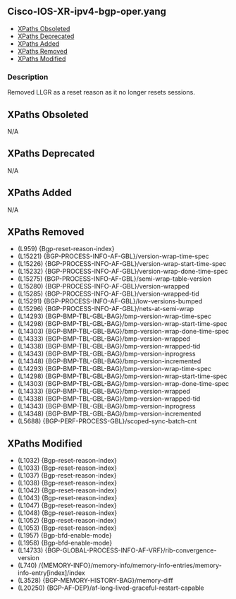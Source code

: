 ## Cisco-IOS-XR-ipv4-bgp-oper.yang

- [XPaths Obsoleted](#xpaths-obsoleted)
- [XPaths Deprecated](#xpaths-deprecated)
- [XPaths Added](#xpaths-added)
- [XPaths Removed](#xpaths-removed)
- [XPaths Modified](#xpaths-modified)

### Description

Removed LLGR as a reset reason as it no longer resets sessions.

## XPaths Obsoleted

N/A

## XPaths Deprecated

N/A

## XPaths Added

N/A

## XPaths Removed

- (L959)	{Bgp-reset-reason-index}
- (L15221)	{BGP-PROCESS-INFO-AF-GBL}/version-wrap-time-spec
- (L15226)	{BGP-PROCESS-INFO-AF-GBL}/version-wrap-start-time-spec
- (L15232)	{BGP-PROCESS-INFO-AF-GBL}/version-wrap-done-time-spec
- (L15275)	{BGP-PROCESS-INFO-AF-GBL}/semi-wrap-table-version
- (L15280)	{BGP-PROCESS-INFO-AF-GBL}/version-wrapped
- (L15285)	{BGP-PROCESS-INFO-AF-GBL}/version-wrapped-tid
- (L15291)	{BGP-PROCESS-INFO-AF-GBL}/low-versions-bumped
- (L15296)	{BGP-PROCESS-INFO-AF-GBL}/nets-at-semi-wrap
- (L14293)	{BGP-BMP-TBL-GBL-BAG}/bmp-version-wrap-time-spec
- (L14298)	{BGP-BMP-TBL-GBL-BAG}/bmp-version-wrap-start-time-spec
- (L14303)	{BGP-BMP-TBL-GBL-BAG}/bmp-version-wrap-done-time-spec
- (L14333)	{BGP-BMP-TBL-GBL-BAG}/bmp-version-wrapped
- (L14338)	{BGP-BMP-TBL-GBL-BAG}/bmp-version-wrapped-tid
- (L14343)	{BGP-BMP-TBL-GBL-BAG}/bmp-version-inprogress
- (L14348)	{BGP-BMP-TBL-GBL-BAG}/bmp-version-incremented
- (L14293)	{BGP-BMP-TBL-GBL-BAG}/bmp-version-wrap-time-spec
- (L14298)	{BGP-BMP-TBL-GBL-BAG}/bmp-version-wrap-start-time-spec
- (L14303)	{BGP-BMP-TBL-GBL-BAG}/bmp-version-wrap-done-time-spec
- (L14333)	{BGP-BMP-TBL-GBL-BAG}/bmp-version-wrapped
- (L14338)	{BGP-BMP-TBL-GBL-BAG}/bmp-version-wrapped-tid
- (L14343)	{BGP-BMP-TBL-GBL-BAG}/bmp-version-inprogress
- (L14348)	{BGP-BMP-TBL-GBL-BAG}/bmp-version-incremented
- (L5688)	{BGP-PERF-PROCESS-GBL}/scoped-sync-batch-cnt

## XPaths Modified

- (L1032)	{Bgp-reset-reason-index}
- (L1033)	{Bgp-reset-reason-index}
- (L1037)	{Bgp-reset-reason-index}
- (L1038)	{Bgp-reset-reason-index}
- (L1042)	{Bgp-reset-reason-index}
- (L1043)	{Bgp-reset-reason-index}
- (L1047)	{Bgp-reset-reason-index}
- (L1048)	{Bgp-reset-reason-index}
- (L1052)	{Bgp-reset-reason-index}
- (L1053)	{Bgp-reset-reason-index}
- (L1957)	{Bgp-bfd-enable-mode}
- (L1958)	{Bgp-bfd-enable-mode}
- (L14733)	{BGP-GLOBAL-PROCESS-INFO-AF-VRF}/rib-convergence-version
- (L740)	/{MEMORY-INFO}/memory-info/memory-info-entries/memory-info-entry[index]/index
- (L3528)	{BGP-MEMORY-HISTORY-BAG}/memory-diff
- (L20250)	{BGP-AF-DEP}/af-long-lived-graceful-restart-capable

